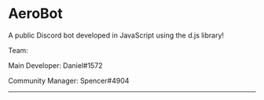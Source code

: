 # AeroBot
A public Discord bot developed in JavaScript using the d.js library!

Team:

Main Developer: Daniel#1572

Community Manager: Spencer#4904

********************************
